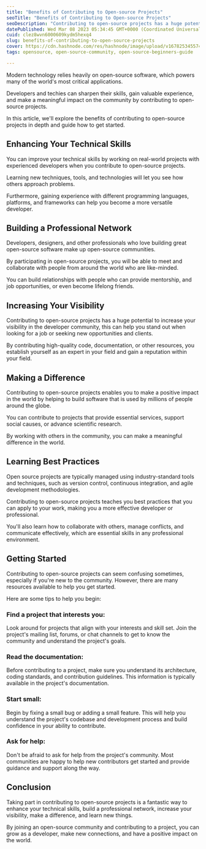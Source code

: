 ```yaml
---
title: "Benefits of Contributing to Open-source Projects"
seoTitle: "Benefits of Contributing to Open-source Projects"
seoDescription: "Contributing to open-source projects has a huge potential to increase your visibility in the developer community."
datePublished: Wed Mar 08 2023 05:34:45 GMT+0000 (Coordinated Universal Time)
cuid: clez8wvn6000609kydm5hexq4
slug: benefits-of-contributing-to-open-source-projects
cover: https://cdn.hashnode.com/res/hashnode/image/upload/v1678253455742/bf6109b4-b37c-4753-8c90-a9052bcb9866.png
tags: opensource, open-source-community, open-source-beginners-guide

---
```


Modern technology relies heavily on open-source software, which powers many of the world's most critical applications.

Developers and techies can sharpen their skills, gain valuable experience, and make a meaningful impact on the community by contributing to open-source projects.

In this article, we'll explore the benefits of contributing to open-source projects in depth and guide how to get started.

## Enhancing Your Technical Skills

You can improve your technical skills by working on real-world projects with experienced developers when you contribute to open-source projects.

Learning new techniques, tools, and technologies will let you see how others approach problems.

Furthermore, gaining experience with different programming languages, platforms, and frameworks can help you become a more versatile developer.

## Building a Professional Network

Developers, designers, and other professionals who love building great open-source software make up open-source communities.

By participating in open-source projects, you will be able to meet and collaborate with people from around the world who are like-minded.

You can build relationships with people who can provide mentorship, and job opportunities, or even become lifelong friends.

## Increasing Your Visibility

Contributing to open-source projects has a huge potential to increase your visibility in the developer community, this can help you stand out when looking for a job or seeking new opportunities and clients.

By contributing high-quality code, documentation, or other resources, you establish yourself as an expert in your field and gain a reputation within your field.

## Making a Difference

Contributing to open-source projects enables you to make a positive impact in the world by helping to build software that is used by millions of people around the globe.

You can contribute to projects that provide essential services, support social causes, or advance scientific research.

By working with others in the community, you can make a meaningful difference in the world.

## Learning Best Practices

Open source projects are typically managed using industry-standard tools and techniques, such as version control, continuous integration, and agile development methodologies.

Contributing to open-source projects teaches you best practices that you can apply to your work, making you a more effective developer or professional.

You'll also learn how to collaborate with others, manage conflicts, and communicate effectively, which are essential skills in any professional environment.

## Getting Started

Contributing to open-source projects can seem confusing sometimes, especially if you're new to the community. However, there are many resources available to help you get started.

Here are some tips to help you begin:

### Find a project that interests you:

Look around for projects that align with your interests and skill set. Join the project's mailing list, forums, or chat channels to get to know the community and understand the project's goals.

### Read the documentation:

Before contributing to a project, make sure you understand its architecture, coding standards, and contribution guidelines. This information is typically available in the project's documentation.

### Start small:

Begin by fixing a small bug or adding a small feature. This will help you understand the project's codebase and development process and build confidence in your ability to contribute.

### Ask for help:

Don't be afraid to ask for help from the project's community. Most communities are happy to help new contributors get started and provide guidance and support along the way.

## Conclusion

Taking part in contributing to open-source projects is a fantastic way to enhance your technical skills, build a professional network, increase your visibility, make a difference, and learn new things.

By joining an open-source community and contributing to a project, you can grow as a developer, make new connections, and have a positive impact on the world.